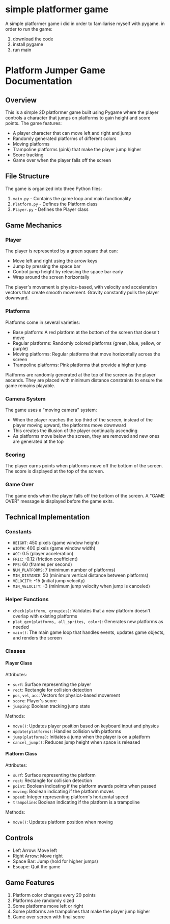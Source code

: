 # simple platformer game
A simple platformer game i did in order to familiarise myself with pygame.
in order to run the game:
1. download the code
2. install pygame
3. run main

# Platform Jumper Game Documentation

## Overview

This is a simple 2D platformer game built using Pygame where the player controls a character that jumps on platforms to gain height and score points. The game features:

- A player character that can move left and right and jump
- Randomly generated platforms of different colors
- Moving platforms
- Trampoline platforms (pink) that make the player jump higher
- Score tracking
- Game over when the player falls off the screen

## File Structure

The game is organized into three Python files:
1. `main.py` - Contains the game loop and main functionality
2. `Platform.py` - Defines the Platform class
3. `Player.py` - Defines the Player class

## Game Mechanics

### Player

The player is represented by a green square that can:
- Move left and right using the arrow keys
- Jump by pressing the space bar
- Control jump height by releasing the space bar early
- Wrap around the screen horizontally

The player's movement is physics-based, with velocity and acceleration vectors that create smooth movement. Gravity constantly pulls the player downward.

### Platforms

Platforms come in several varieties:
- Base platform: A red platform at the bottom of the screen that doesn't move
- Regular platforms: Randomly colored platforms (green, blue, yellow, or purple)
- Moving platforms: Regular platforms that move horizontally across the screen
- Trampoline platforms: Pink platforms that provide a higher jump

Platforms are randomly generated at the top of the screen as the player ascends. They are placed with minimum distance constraints to ensure the game remains playable.

### Camera System

The game uses a "moving camera" system:
- When the player reaches the top third of the screen, instead of the player moving upward, the platforms move downward
- This creates the illusion of the player continually ascending
- As platforms move below the screen, they are removed and new ones are generated at the top

### Scoring

The player earns points when platforms move off the bottom of the screen. The score is displayed at the top of the screen.

### Game Over

The game ends when the player falls off the bottom of the screen. A "GAME OVER" message is displayed before the game exits.

## Technical Implementation

### Constants

- `HEIGHT`: 450 pixels (game window height)
- `WIDTH`: 400 pixels (game window width)
- `ACC`: 0.5 (player acceleration)
- `FRIC`: -0.12 (friction coefficient)
- `FPS`: 60 (frames per second)
- `NUM_PLATFORMS`: 7 (minimum number of platforms)
- `MIN_DISTANCE`: 50 (minimum vertical distance between platforms)
- `VELOCITY`: -15 (initial jump velocity)
- `MIN_VELOCITY`: -3 (minimum jump velocity when jump is canceled)

### Helper Functions

- `check(platform, groupies)`: Validates that a new platform doesn't overlap with existing platforms
- `plat_gen(platforms, all_sprites, color)`: Generates new platforms as needed
- `main()`: The main game loop that handles events, updates game objects, and renders the screen

### Classes

#### Player Class

Attributes:
- `surf`: Surface representing the player
- `rect`: Rectangle for collision detection
- `pos`, `vel`, `acc`: Vectors for physics-based movement
- `score`: Player's score
- `jumping`: Boolean tracking jump state

Methods:
- `move()`: Updates player position based on keyboard input and physics
- `update(platforms)`: Handles collision with platforms
- `jump(platforms)`: Initiates a jump when the player is on a platform
- `cancel_jump()`: Reduces jump height when space is released

#### Platform Class

Attributes:
- `surf`: Surface representing the platform
- `rect`: Rectangle for collision detection
- `point`: Boolean indicating if the platform awards points when passed
- `moving`: Boolean indicating if the platform moves
- `speed`: Integer representing platform's horizontal speed
- `trampoline`: Boolean indicating if the platform is a trampoline

Methods:
- `move()`: Updates platform position when moving

## Controls

- Left Arrow: Move left
- Right Arrow: Move right
- Space Bar: Jump (hold for higher jumps)
- Escape: Quit the game

## Game Features

1. Platform color changes every 20 points
2. Platforms are randomly sized
3. Some platforms move left or right
4. Some platforms are trampolines that make the player jump higher
5. Game over screen with final score
